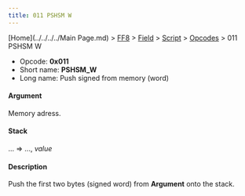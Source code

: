 ```yaml
---
title: 011 PSHSM W
---
```


[Home](../../../../Main Page.md) > [FF8](../../../../FF8.md) > [Field](../../../Field.md) > [Script](../../Script.md) > [Opcodes](../Opcodes.md) > 011 PSHSM W

-   Opcode: **0x011**
-   Short name: **PSHSM\_W**
-   Long name: Push signed from memory (word)

#### Argument

Memory adress.

#### Stack

... =&gt; ..., *value*

#### Description

Push the first two bytes (signed word) from **Argument** onto the stack.
